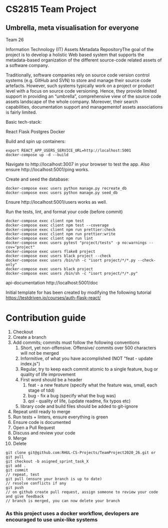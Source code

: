 # CS2815 Team Project
## Umbrella, meta visualisation for everyone
Team 26

Information Technology (IT) Assets Metadata RepositoryThe goal of the project is to develop a holistic Web based system that supports the metadata-based organization of the different source-code related assets of a software company.

Traditionally, software companies rely on source code version control systems (e.g. GitHub and SVN) to store and manage their source code artefacts. However, such systems typically work on a project or product level with a focus on source code versioning. Hence, they provide limited support in providing an “umbrella”, comprehensive view of the source code assets landscape of the whole company. Moreover, their search capabilities, documentation support and managementof assets associations is fairly limited.


Basic tech-stack:

React
Flask
Postgres
Docker

Build and spin up containers:

```shell
export REACT_APP_USERS_SERVICE_URL=http://localhost:5001
docker-compose up -d --build
```
Navigate to http://localhost:3007 in your browser to test the app.
Also ensure http://localhost:5001/ping works.

Create and seed the database:

```shell
docker-compose exec users python manage.py recreate_db
docker-compose exec users python manage.py seed_db
```
Ensure http://localhost:5001/users works as well.

Run the tests, lint, and format your code (before commit)

```shell
docker-compose exec client npm test
docker-compose exec client npm test --coverage
docker-compose exec client npm run prettier:check
docker-compose exec client npm run prettier:write 
docker-compose exec client npm run lint
docker-compose exec users pytest "project/tests" -p no:warnings --cov="project"
docker-compose exec users flake8 project
docker-compose exec users black project --check
docker-compose exec users /bin/sh -c "isort project/*/*.py --check-only"
docker-compose exec users black project
docker-compose exec users /bin/sh -c "isort project/*/*.py"
```
api-documentation http://localhost:5001/doc

Initial template for has been created by modifying the following tutorial https://testdriven.io/courses/auth-flask-react/ 

# Contribution guide 

1. Checkout
2. Create a branch
3. Add commits; commits must follow the following conventions
   1. Short, yet non-offensive. Offensive/ commits over 500 characters will not be merged
   2. Informitive, of what you have accomplished (NOT "feat - update index.js")
   3. Regular, try to keep each commit atomic to a single feature, bug or quality of life improvement
   4. First word should be a header
      1. feat - a new feature (specify what the feature was, small, each stage of tdd)
      2. bug - fix a bug (specify what the bug was)
      3. qol - quality of life, (update readme, fix typos etc)
   5. library code and build files should be added to git-ignore
4. Repeat until ready to merge
5. Run tests + linters, ensure everything is green
6. Ensure code is documented
7. Open a Pull Request
8. Discuss and review your code
9. Merge
10. Delete

```shell
git clone git@github.com:RHUL-CS-Projects/TeamProject2020_26.git or git pull
git checkout -b asigned_sprint_task_X
git add . 
git commit
// repeat, test
git pull (ensure your branch is up to date)
// resolve conflicts if any
git push
// on github create pull request, assign someone to review your code and give feedback
// branch is merged, you can now delete your branch
```

### As this project uses a docker workflow, devlopers are encouraged to use unix-like systems
